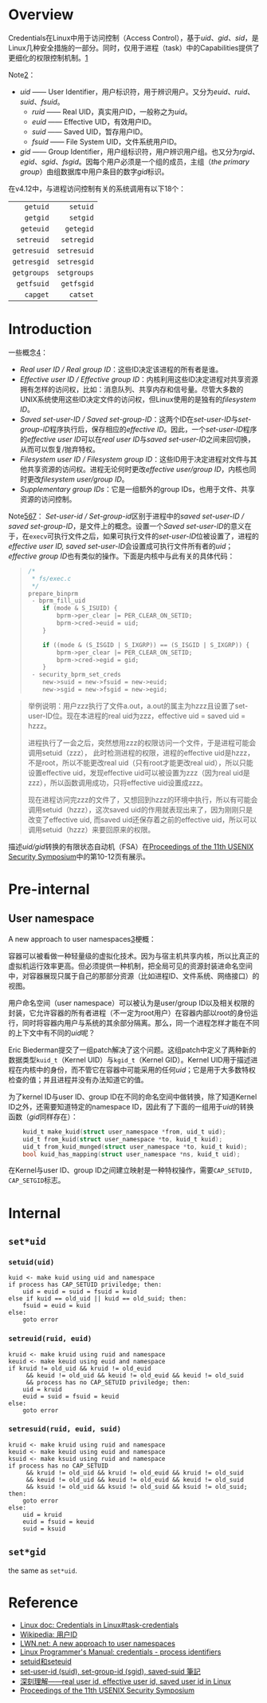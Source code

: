 <!-- TITLE: Credentials -->

# Overview
Credentials在Linux中用于访问控制（Access Control），基于*uid*、*gid*、*sid*，是Linux几种安全措施的一部分。同时，仅用于进程（task）中的Capabilities提供了更细化的权限控制机制。[1][1]

Note[2][2]：
* *uid* —— User Identifier，用户标识符，用于辨识用户。又分为*euid*、*ruid*、*suid*、*fsuid*。
  	- *ruid* —— Real UID，真实用户ID，一般称之为*uid*。
  	- *euid* —— Effective UID，有效用户ID。
  	-  *suid* —— Saved UID，暂存用户ID。
  	-  *fsuid* —— File System UID，文件系统用户ID。
* *gid* —— Group Identifier，用户组标识符，用户辨识用户组。也又分为*rgid*、*egid*、*sgid*、*fsgid*。因每个用户必须是一个组的成员，主组（*the primary group*）由组数据库中用户条目的数字*gid*标识。

在v4.12中，与进程访问控制有关的系统调用有以下18个：

| | |
| --: | --: |
| `getuid` | `setuid` | 
| `getgid` | `setgid` |
| `geteuid` |`getegid` |
| `setreuid` | `setregid` |
| `getresuid` | `setresuid` | 
| `getresgid` | `setresgid` |
| `getgroups` | `setgroups` |
| `getfsuid` | `getfsgid` | 
| `capget` | `catset` |

# Introduction
一些概念[4][4]：
- *Real user ID / Real group ID*：这些ID决定该进程的所有者是谁。
- *Effective user ID / Effective group ID*：内核利用这些ID决定进程对共享资源拥有怎样的访问权，比如：消息队列、共享内存和信号量。尽管大多数的UNIX系统使用这些ID决定文件的访问权，但Linux使用的是独有的*filesystem ID*。
- *Saved set-user-ID / Saved set-group-ID*：这两个ID在*set-user-ID*与*set-group-ID*程序执行后，保存相应的*effective ID*。因此，一个*set-user-ID*程序的*effective user ID*可以在*real user ID*与*saved set-user-ID*之间来回切换，从而可以恢复/抛弃特权。
- *Filesystem user ID / Filesystem group ID*：这些ID用于决定进程对文件与其他共享资源的访问权。进程无论何时更改*effective user/group ID*，内核也同时更改*filesystem user/group ID*。
-  *Supplementary group IDs*：它是一组额外的group IDs，也用于文件、共享资源的访问控制。

Note[5][5][6][6][7][7]：
*Set-user-id / Set-group-id*区别于进程中的*saved set-user-ID / saved set-group-ID*，是文件上的概念。设置一个*Saved set-user-ID*的意义在于，在`execv`可执行文件之后，如果可执行文件的*set-user-ID*位被设置了，进程的*effective user ID, saved set-user-ID*会设置成可执行文件所有者的*uid*；*effective group ID*也有类似的操作。下面是内核中与此有关的具体代码：
> ```c
> /* 
>  * fs/exec.c
>  */
> prepare_binprm
>  - bprm_fill_uid
>     if (mode & S_ISUID) {
>         bprm->per_clear |= PER_CLEAR_ON_SETID;
>         bprm->cred->euid = uid;
>     }
> 
>     if ((mode & (S_ISGID | S_IXGRP)) == (S_ISGID | S_IXGRP)) {
>         bprm->per_clear |= PER_CLEAR_ON_SETID;
>         bprm->cred->egid = gid;
>     }
>  - security_bprm_set_creds
>     new->suid = new->fsuid = new->euid;
>     new->sgid = new->fsgid = new->egid;
> ```

> 举例说明：用户zzz执行了文件a.out，a.out的属主为hzzz且设置了set-user-ID位。现在本进程的real uid为zzz，effective uid = saved uid = hzzz。
> 
> 进程执行了一会之后，突然想用zzz的权限访问一个文件，于是进程可能会调用setuid（zzz）， 此时检测进程的权限，进程的effective uid是hzzz，不是root，所以不能更改real uid（只有root才能更改real uid），所以只能设置effective uid，发现effective uid可以被设置为zzz（因为real uid是zzz），所以函数调用成功，只将effective uid设置成zzz。
> 
> 现在进程访问完zzz的文件了，又想回到hzzz的环境中执行，所以有可能会调用setuid（hzzz），这次saved uid的作用就表现出来了，因为刚刚只是改变了effective uid, 而saved uid还保存着之前的effective uid，所以可以调用setuid（hzzz）来要回原来的权限。

描述*uid/gid*转换的有限状态自动机（FSA）在[Proceedings of the 11th USENIX Security Symposium][8]中的第10-12页有展示。

# Pre-internal
## User namespace
A new approach to user namespaces[3][3]梗概：

容器可以被看做一种轻量级的虚拟化技术。因为与宿主机共享内核，所以比真正的虚拟机运行效率更高。但必须提供一种机制，把全局可见的资源封装进命名空间中，对容器展现只属于自己的那部分资源（比如进程ID、文件系统、网络接口）的视图。

用户命名空间（user namespace）可以被认为是user/group ID以及相关权限的封装，它允许容器的所有者进程（不一定为root用户）在容器内部以root的身份运行，同时将容器内用户与系统的其余部分隔离。那么，同一个进程怎样才能在不同的上下文中有不同的*uid*呢？

Eric Biederman提交了一组patch解决了这个问题。这组patch中定义了两种新的数据类型`kuid_t`（Kernel UID）与`kgid_t`（Kernel GID）。Kernel UID用于描述进程在内核中的身份，而不管它在容器中可能采用的任何*uid*；它是用于大多数特权检查的值；并且进程并没有办法知道它的值。

为了kernel ID与user ID、group ID在不同的命名空间中做转换，除了知道Kernel ID之外，还需要知道特定的namespace ID，因此有了下面的一组用于*uid*的转换函数（*gid*同样存在）：

```c
    kuid_t make_kuid(struct user_namespace *from, uid_t uid);
    uid_t from_kuid(struct user_namespace *to, kuid_t kuid);
    uid_t from_kuid_munged(struct user_namespace *to, kuid_t kuid);
    bool kuid_has_mapping(struct user_namespace *ns, kuid_t uid);
```

在Kernel与user ID、group ID之间建立映射是一种特权操作，需要`CAP_SETUID, CAP_SETGID`标志。

# Internal
## `set*uid`
### `setuid(uid)`
```
kuid <- make kuid using uid and namespace
if process has CAP_SETUID priviledge; then:
    uid = euid = suid = fsuid = kuid
else if kuid == old_uid || kuid == old_suid; then:
    fsuid = euid = kuid
else:
    goto error
```
### `setreuid(ruid, euid)`
```
kruid <- make kruid using ruid and namespace
keuid <- make keuid using euid and namespace
if kruid != old_uid && kruid != old_euid 
     && keuid != old_uid && keuid != old_euid && keuid != old_suid
     && process has no CAP_SETUID priviledge; then:
    uid = kruid
    euid = suid = fsuid = keuid
else:
    goto error
```
### `setresuid(ruid, euid, suid)`
```
kruid <- make kruid using ruid and namespace
keuid <- make keuid using euid and namespace
ksuid <- make ksuid using ruid and namespace
if process has no CAP_SETUID
     && kruid != old_uid && kruid != old_euid && kruid != old_suid
     && keuid != old_uid && keuid != old_euid && keuid != old_suid
     && ksuid != old_uid && ksuid != old_suid && ksuid != old_suid; then:
    goto error
else:
    uid = kruid
    euid = fsuid = keuid
    suid = ksuid
```
## `set*gid`
the same as `set*uid`.

# Reference

- [Linux doc: Credentials in Linux#task-credentials][1]
- [Wikipedia: 用户ID][2]
- [LWN.net: A new approach to user namespaces][3]
- [Linux Programmer's Manual: credentials - process identifiers][4]
- [setuid和seteuid][5]
- [set-user-id (suid), set-group-id (sgid), saved-suid 筆記][6]
- [深刻理解——real user id, effective user id, saved user id in Linux][7]
- [Proceedings of the 11th USENIX Security Symposium][8]

[1]: https://www.kernel.org/doc/html/v4.17/security/credentials.html#task-credentials "Linux doc: Credentials in Linux#task-credentials"
[2]: https://zh.wikipedia.org/wiki/%E7%94%A8%E6%88%B7ID "Wikipedia: 用户ID"
[3]: https://lwn.net/Articles/491310/ "LWN.net: A new approach to user namespaces"
[4]: http://man7.org/linux/man-pages/man7/credentials.7.html "Linux Programmer's Manual: credentials - process identifiers"
[5]: https://lengzzz.com/note/archive-20140117 "setuid和seteuid"
[6]: https://kenlosolid.blogspot.com/2010/11/set-user-id-suid-set-group-id-sgid.html "set-user-id (suid), set-group-id (sgid), saved-suid 筆記"
[7]: https://blog.csdn.net/fmeng23/article/details/23115989 "深刻理解——real user id, effective user id, saved user id in Linux"
[8]: https://www.usenix.org/legacy/event/sec02/full_papers/chen/chen.pdf "Proceedings of the 11th USENIX Security Symposium"

